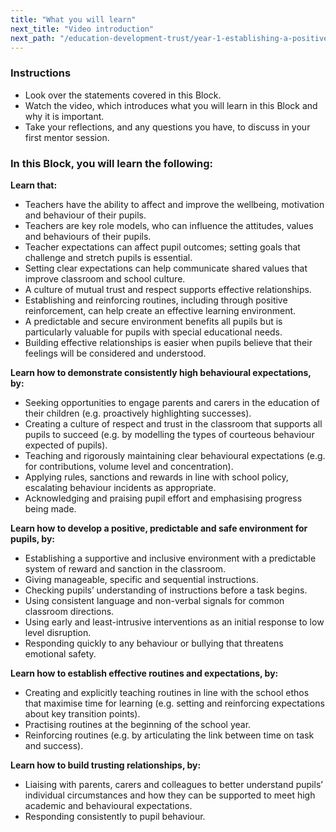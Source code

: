 ```yaml
---
title: "What you will learn"
next_title: "Video introduction"
next_path: "/education-development-trust/year-1-establishing-a-positive-climate-for-learning/intro-ect-video-introduction"
---
```


### Instructions

- Look over the statements covered in this Block.
- Watch the video, which introduces what you will learn in this Block and why it is important.
- Take your reflections, and any questions you have, to discuss in your first mentor session.

### In this Block, you will learn the following:

**Learn that:**

- Teachers have the ability to affect and improve the wellbeing, motivation and behaviour of their pupils.
- Teachers are key role models, who can influence the attitudes, values and behaviours of their pupils.
- Teacher expectations can affect pupil outcomes; setting goals that challenge and stretch pupils is essential.
- Setting clear expectations can help communicate shared values that improve classroom and school culture.
- A culture of mutual trust and respect supports effective relationships.
- Establishing and reinforcing routines, including through positive reinforcement, can help create an effective learning environment.
- A predictable and secure environment benefits all pupils but is particularly valuable for pupils with special educational needs.
- Building effective relationships is easier when pupils believe that their feelings will be considered and understood.               

**Learn how to demonstrate consistently high behavioural expectations, by:**    

- Seeking opportunities to engage parents and carers in the education of their children (e.g. proactively highlighting successes).
- Creating a culture of respect and trust in the classroom that supports all pupils to succeed (e.g. by modelling the types of courteous behaviour expected of pupils).
- Teaching and rigorously maintaining clear behavioural expectations (e.g. for contributions, volume level and concentration).
- Applying rules, sanctions and rewards in line with school policy, escalating behaviour incidents as appropriate.
- Acknowledging and praising pupil effort and emphasising progress being made.                                                                                                         

**Learn how to develop a positive, predictable and safe environment for pupils, by:**
                                                                                           
- Establishing a supportive and inclusive environment with a predictable system of reward and sanction in the classroom.
- Giving manageable, specific and sequential instructions.
- Checking pupils’ understanding of instructions before a task begins.
- Using consistent language and non-verbal signals for common classroom directions.
- Using early and least-intrusive interventions as an initial response to low level disruption.
- Responding quickly to any behaviour or bullying that threatens emotional safety.                                                                                                     

**Learn how to establish effective routines and expectations, by:**

- Creating and explicitly teaching routines in line with the school ethos that maximise time for learning (e.g. setting and reinforcing expectations about key transition points). 
- Practising routines at the beginning of the school year.
- Reinforcing routines (e.g. by articulating the link between time on task and success).   
                                                                                            
**Learn how to build trusting relationships, by:**

- Liaising with parents, carers and colleagues to better understand pupils’ individual circumstances and how they can be supported to meet high academic and behavioural expectations.
- Responding consistently to pupil behaviour.

